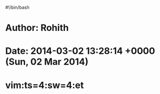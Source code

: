 #!/bin/bash
#
#   Author: Rohith
#   Date: 2014-03-02 13:28:14 +0000 (Sun, 02 Mar 2014)
#
#  vim:ts=4:sw=4:et
#

